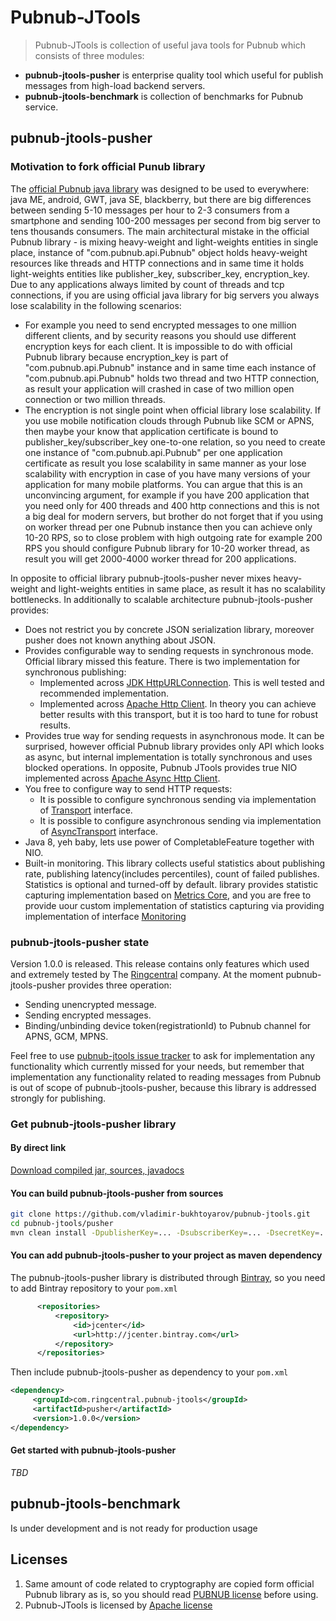 # Pubnub-JTools
> Pubnub-JTools is collection of useful java tools for Pubnub which consists of three modules:

- **pubnub-jtools-pusher** is enterprise quality tool which useful for publish messages from high-load backend servers.
- **pubnub-jtools-benchmark** is collection of benchmarks for Pubnub service.

## pubnub-jtools-pusher
### Motivation to fork official Punub library
The [official Pubnub java library](https://github.com/pubnub/java) was designed to be used to everywhere: java ME, android, GWT, java SE, blackberry, 
but there are big differences between sending 5-10 messages per hour to 2-3 consumers from a smartphone and sending 100-200 messages per second from big server to tens thousands consumers.
The main architectural mistake in the official Pubnub library - is mixing heavy-weight and light-weights entities in single place, instance of "com.pubnub.api.Pubnub" object holds
heavy-weight resources like threads and HTTP connections and in same time it holds light-weights entities like publisher_key, subscriber_key, encryption_key.
Due to any applications always limited by count of threads and tcp connections, if you are using official java library for big servers you always lose scalability in the following scenarios:
* For example you need to send encrypted messages to one million different clients, and by security reasons you should use different encryption keys for each client. 
It is impossible to do with official Pubnub library because encryption_key is part of "com.pubnub.api.Pubnub" instance and in same time each instance of "com.pubnub.api.Pubnub" holds two thread and two HTTP connection, as result your application will crashed in case of two million open connection or two million threads.   
* The encryption is not single point when official library lose scalability. If you use mobile notification clouds through Pubnub like SCM or APNS, then maybe your know that application certificate is bound to publisher_key/subscriber_key one-to-one relation,
so you need to create one instance of "com.pubnub.api.Pubnub" per one application certificate as result you lose scalability in same manner as your lose scalability with encryption in case of you have many versions of your application for many mobile platforms.
You can argue that this is an unconvincing argument, for example if you have 200 application that you need only for 400 threads and 400 http connections and this is not a big deal for modern servers,
but brother do not forget that if you using on worker thread per one Pubnub instance then you can achieve only 10-20 RPS, 
so to close problem with high outgoing rate for example 200 RPS you should configure Pubnub library for 10-20 worker thread, as result you will get 2000-4000 worker thread for 200 applications.
 
In opposite to official library pubnub-jtools-pusher never mixes heavy-weight and light-weights entities in same place, as result it has no scalability bottlenecks.
In additionally to scalable architecture pubnub-jtools-pusher provides:
* Does not restrict you by concrete JSON serialization library, moreover pusher does not known anything about JSON. 
* Provides configurable way to sending requests in synchronous mode. Official library missed this feature. There is two implementation for synchronous publishing:
  * Implemented across [JDK HttpURLConnection](http://docs.oracle.com/javase/8/docs/api/java/net/HttpURLConnection.html). This is well tested and recommended implementation.
  * Implemented across [Apache Http Client](https://hc.apache.org/httpcomponents-client-ga/). In theory you can achieve better results with this transport, but it is too hard to tune for robust results.
* Provides true way for sending requests in asynchronous mode. It can be surprised, however official Pubnub library provides only API which looks as async, but internal implementation is totally synchronous and uses blocked operations.
In opposite, Pubnub JTools provides true NIO implemented across [Apache Async Http Client](https://hc.apache.org/httpcomponents-asyncclient-dev/).
* You free to configure way to send HTTP requests:
  * It is possible to configure synchronous sending via implementation of [Transport](https://github.com/vladimir-bukhtoyarov/pubnub-jtools/blob/master/pusher/src/main/java/com/github/pubnubjtools/pusher/transport/Transport.java) interface. 
  * It is possible to configure asynchronous sending via implementation of [AsyncTransport](https://github.com/vladimir-bukhtoyarov/pubnub-jtools/blob/master/pusher/src/main/java/com/github/pubnubjtools/pusher/transport/AsyncTransport.java) interface.
* Java 8, yeh baby, lets use power of CompletableFeature together with NIO.
* Built-in monitoring. This library collects useful statistics about publishing rate, publishing latency(includes percentiles), count of failed publishes. Statistics is optional and turned-off by default.
library provides statistic capturing implementation based on [Metrics Core](https://dropwizard.github.io/metrics/3.1.0/manual/core/), and you are free to provide uour custom implementation of statistics capturing via providing implementation of interface [Monitoring](https://github.com/vladimir-bukhtoyarov/pubnub-jtools/blob/master/pusher/src/main/java/com/ringcentral/pubnubjtools/pusher/monitoring/Monitoring.java)

### pubnub-jtools-pusher state
Version 1.0.0 is released. This release contains only features which used and extremely tested by The [Ringcentral](http://www.ringcentral.com/) company. 
At the moment pubnub-jtools-pusher provides three operation:
* Sending unencrypted message.
* Sending encrypted messages.
* Binding/unbinding device token(registrationId) to Pubnub channel for APNS, GCM, MPNS.

Feel free to use [pubnub-jtools issue tracker](https://github.com/vladimir-bukhtoyarov/pubnub-jtools/issues) to ask for implementation any functionality which currently missed for your needs,
but remember that implementation any functionality related to reading messages from Pubnub is out of scope of pubnub-jtools-pusher, because this library is addressed strongly for publishing.
 
### Get pubnub-jtools-pusher library
 
#### By direct link
[Download compiled jar, sources, javadocs](https://github.com/vladimir-bukhtoyarov/pubnub-jtools/releases/tag/1.0.0)
 
#### You can build pubnub-jtools-pusher from sources
```bash
git clone https://github.com/vladimir-bukhtoyarov/pubnub-jtools.git
cd pubnub-jtools/pusher
mvn clean install -DpublisherKey=... -DsubscriberKey=... -DsecretKey=...
```
 
#### You can add pubnub-jtools-pusher to your project as maven dependency 
The pubnub-jtools-pusher library is distributed through [Bintray](http://bintray.com/), so you need to add Bintray repository to your `pom.xml`
```xml
      <repositories>
          <repository>
              <id>jcenter</id>
              <url>http://jcenter.bintray.com</url>
          </repository>
      </repositories>
```
 
Then include pubnub-jtools-pusher as dependency to your `pom.xml`
 
```xml
<dependency>
     <groupId>com.ringcentral.pubnub-jtools</groupId>
     <artifactId>pusher</artifactId>
     <version>1.0.0</version>
</dependency>
```

#### Get started with pubnub-jtools-pusher
*TBD*

## pubnub-jtools-benchmark
Is under development and is not ready for production usage


## Licenses
1. Same amount of code related to cryptography are copied form official Pubnub library as is, so you should read [PUBNUB license](https://github.com/pubnub/java/blob/master/PUBNUB-LICENSE) before using.
2. Pubnub-JTools is licensed by [Apache license](http://www.apache.org/licenses/LICENSE-2.0)
